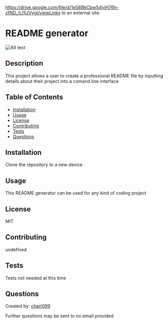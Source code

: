 https://drive.google.com/file/d/1eS6BkCbwS4yiH76h-zfND_jLI1jJVygI/viewLinks to an external site.
    
# README generator  

![Alt text](https://img.shields.io/badge/license-MIT-blue.svg "a title")

## Description

This project allows a user to create a professional README file by inputting details about their project into a comand line interface

## Table of Contents

- [Installation](#installation)
- [Usage](#usage)
- [License](#license)
- [Contributing](#contributing)
- [Tests](#tests)
- [Questions](#questions)


## Installation

Clone the repository to a new device

## Usage

This README generator can be used for any kind of coding project

## License

MIT

## Contributing

undefined

## Tests
Tests not needed at this time

## Questions

Created by: [chart099](github.com/chart099)

Further questions may be sent to no email provided
